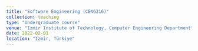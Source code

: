 ```yaml
---
title: "Software Engineering (CENG316)"
collection: teaching
type: "Undergraduate course"
venue: "Izmir Institute of Technology, Computer Engineering Department"
date: 2022-02-01
location: "Izmir, Türkiye"
---
```

